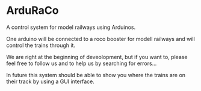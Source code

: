 # ArduRaCo
A control system for model railways using Arduinos.

One arduino will be connected to a roco booster for modell railways and will control the trains through it.

We are right at the beginning of deveolopment, but if you want to, please feel free to follow us and to help us by searching for errors...

In future this system should be able to show you where the trains are on their track by using a GUI interface.